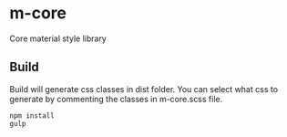 # m-core
Core material style library

## Build
Build will generate css classes in dist folder. You can select what css to generate by commenting the classes in m-core.scss file.

    npm install
    gulp
